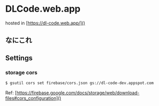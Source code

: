 # DLCode.web.app

hosted in [https://dl-code.web.app/]()

## なにこれ


## Settings

### storage cors

```bash
$ gsutil cors set firebase/cors.json gs://dl-code-dev.appspot.com
```

Ref: [https://firebase.google.com/docs/storage/web/download-files#cors_configuration]()
